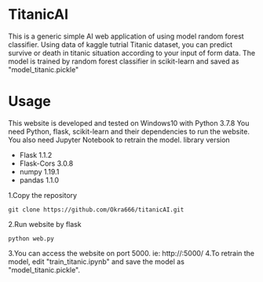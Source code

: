 # TitanicAI

This is a generic simple AI web application of using model random forest classifier. Using data of kaggle tutrial Titanic dataset, you can predict survive or death in titanic situation according to your input of form data.
The model is trained by random forest classifier in scikit-learn and saved as "model_titanic.pickle"

# Usage
This website is developed and tested on Windows10 with Python 3.7.8 You need Python, flask, scikit-learn and their dependencies to run the website. You also need Jupyter Notebook to retrain the model.
library version
- Flask              1.1.2
- Flask-Cors         3.0.8
- numpy              1.19.1
- pandas             1.1.0

1.Copy the repository
```
git clone https://github.com/Okra666/titanicAI.git
```
2.Run website by flask
```
python web.py
```
3.You can access the website on port 5000. ie: http:/<server adress>/:5000/
4.To retrain the model, edit "train_titanic.ipynb" and save the model as "model_titanic.pickle".
